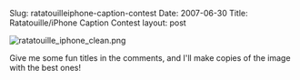 Slug: ratatouilleiphone-caption-contest
Date: 2007-06-30
Title: Ratatouille/iPhone Caption Contest
layout: post

<img alt="ratatouille_iphone_clean.png" class="at-xid-6a010534988cd3970b0120a55ce8ac970b" src="http://steveivy.typepad.com/.a/6a010534988cd3970b0120a55ce8ac970b-pi" />

Give me some fun titles in the comments, and I&#39;ll make copies of the image with the best ones!
